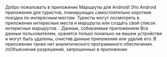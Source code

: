 Добро пожаловать в приложение Маршруты для Android!
Это Android приложение для туристов, планирующих самостоятельно короткие поездки по интересным местам. Туристы могут посмотреть в приложении интересные места и маршруты или создать свой список интересных маршрутов.
.
Данные, собираемые приложением
Все данные  пользователем, хранятся только локально на вашем устройстве и могут быть удалены, очистив данные приложения или удалив его. В приложении также нет аналитического программного обеспечения.
/nОбъяснение разрешений, запрошенных в приложении
